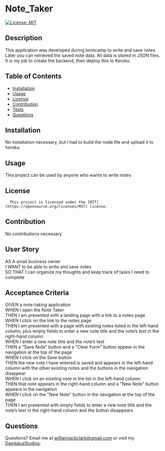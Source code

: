 # Note_Taker
  [![License: MIT](https://img.shields.io/badge/License-MIT-yellow.svg)](https://opensource.org/licenses/MIT)
  ## Description
  This application was developed during bootcamp to write and save notes.  Later you can retrieved the saved note data.  All data is stored in JSON files.  It is my job to create the backend, then deploy this to Keroku
  ## Table of Contents
  * [Installation](#installation)
  * [Usage](#usage)
  * [License](#license)
  * [Contribution](#contribution)
  * [Tests](#tests)
  * [Questions](#questions)
   
  ## Installation
  No installation necessary, but I had to build the node file and upload it to heroku

  ## Usage
  This project can be used by anyone who wants to write notes

  ## License
      This project is licensed under the [MIT](https://opensource.org/licenses/MIT) license.

  ## Contribution
  No contributions necessary

  ## User Story
  AS A small business owner\
  I WANT to be able to write and save notes\
  SO THAT I can organize my thoughts and keep track of tasks I need to complete
  
  ## Acceptance Criteria
  GIVEN a note-taking application\
  WHEN I open the Note Taker\
  THEN I am presented with a landing page with a link to a notes page\
  WHEN I click on the link to the notes page\
  THEN I am presented with a page with existing notes listed in the left-hand column, plus empty fields to enter a new note title and the note’s text in the right-hand column\
  WHEN I enter a new note title and the note’s text\
  THEN a "Save Note" button and a "Clear Form" button appear in the navigation at the top of the page\
  WHEN I click on the Save button\
  THEN the new note I have entered is saved and appears in the left-hand column with the other existing notes and the buttons in the navigation disappear\
  WHEN I click on an existing note in the list in the left-hand column\
  THEN that note appears in the right-hand column and a "New Note" button appears in the navigation\
  WHEN I click on the "New Note" button in the navigation at the top of the page\
  THEN I am presented with empty fields to enter a new note title and the note’s text in the right-hand column and the button disappears

  ## Questions
  Questions?  Email me at williamjackclark@gmail.com or visit my [DaedalusStudios](GitHub):
  
